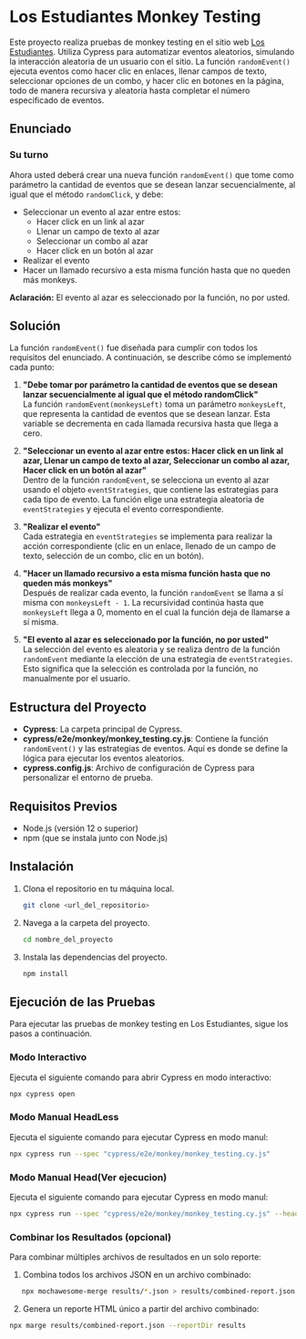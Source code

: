 # Los Estudiantes Monkey Testing

Este proyecto realiza pruebas de monkey testing en el sitio web [Los Estudiantes](https://losestudiantes.com). Utiliza Cypress para automatizar eventos aleatorios, simulando la interacción aleatoria de un usuario con el sitio. La función `randomEvent()` ejecuta eventos como hacer clic en enlaces, llenar campos de texto, seleccionar opciones de un combo, y hacer clic en botones en la página, todo de manera recursiva y aleatoria hasta completar el número especificado de eventos.

## Enunciado
### Su turno  
Ahora usted deberá crear una nueva función `randomEvent()` que tome como parámetro la cantidad de eventos que se desean lanzar secuencialmente, al igual que el método `randomClick`, y debe:

- Seleccionar un evento al azar entre estos:
  - Hacer click en un link al azar
  - Llenar un campo de texto al azar
  - Seleccionar un combo al azar
  - Hacer click en un botón al azar
- Realizar el evento
- Hacer un llamado recursivo a esta misma función hasta que no queden más monkeys.

**Aclaración:** El evento al azar es seleccionado por la función, no por usted.

## Solución

La función `randomEvent()` fue diseñada para cumplir con todos los requisitos del enunciado. A continuación, se describe cómo se implementó cada punto:

1. **"Debe tomar por parámetro la cantidad de eventos que se desean lanzar secuencialmente al igual que el método randomClick"**  
   La función `randomEvent(monkeysLeft)` toma un parámetro `monkeysLeft`, que representa la cantidad de eventos que se desean lanzar. Esta variable se decrementa en cada llamada recursiva hasta que llega a cero.

2. **"Seleccionar un evento al azar entre estos: Hacer click en un link al azar, Llenar un campo de texto al azar, Seleccionar un combo al azar, Hacer click en un botón al azar"**  
   Dentro de la función `randomEvent`, se selecciona un evento al azar usando el objeto `eventStrategies`, que contiene las estrategias para cada tipo de evento. La función elige una estrategia aleatoria de `eventStrategies` y ejecuta el evento correspondiente.

3. **"Realizar el evento"**  
   Cada estrategia en `eventStrategies` se implementa para realizar la acción correspondiente (clic en un enlace, llenado de un campo de texto, selección de un combo, clic en un botón).

4. **"Hacer un llamado recursivo a esta misma función hasta que no queden más monkeys"**  
   Después de realizar cada evento, la función `randomEvent` se llama a sí misma con `monkeysLeft - 1`. La recursividad continúa hasta que `monkeysLeft` llega a 0, momento en el cual la función deja de llamarse a sí misma.

5. **"El evento al azar es seleccionado por la función, no por usted"**  
   La selección del evento es aleatoria y se realiza dentro de la función `randomEvent` mediante la elección de una estrategia de `eventStrategies`. Esto significa que la selección es controlada por la función, no manualmente por el usuario.

## Estructura del Proyecto

- **Cypress**: La carpeta principal de Cypress.
- **cypress/e2e/monkey/monkey_testing.cy.js**: Contiene la función `randomEvent()` y las estrategias de eventos. Aquí es donde se define la lógica para ejecutar los eventos aleatorios.
- **cypress.config.js**: Archivo de configuración de Cypress para personalizar el entorno de prueba.

## Requisitos Previos

- Node.js (versión 12 o superior)
- npm (que se instala junto con Node.js)

## Instalación

1. Clona el repositorio en tu máquina local.
    ```bash
    git clone <url_del_repositorio>
    ```
2. Navega a la carpeta del proyecto.
    ```bash
    cd nombre_del_proyecto
    ```
3. Instala las dependencias del proyecto.
    ```bash
    npm install
    ```

## Ejecución de las Pruebas

Para ejecutar las pruebas de monkey testing en Los Estudiantes, sigue los pasos a continuación.


### Modo Interactivo

Ejecuta el siguiente comando para abrir Cypress en modo interactivo:

```bash
npx cypress open
```

### Modo Manual HeadLess

Ejecuta el siguiente comando para ejecutar Cypress en modo manul:

```bash
npx cypress run --spec "cypress/e2e/monkey/monkey_testing.cy.js"

```

### Modo Manual Head(Ver ejecucion)

Ejecuta el siguiente comando para ejecutar Cypress en modo manul:

```bash
npx cypress run --spec "cypress/e2e/monkey/monkey_testing.cy.js" --headed
```
### Combinar los Resultados (opcional)

Para combinar múltiples archivos de resultados en un solo reporte:

1. Combina todos los archivos JSON en un archivo combinado:
```bash
   npx mochawesome-merge results/*.json > results/combined-report.json
```
2. Genera un reporte HTML único a partir del archivo combinado:
```bash
npx marge results/combined-report.json --reportDir results
```